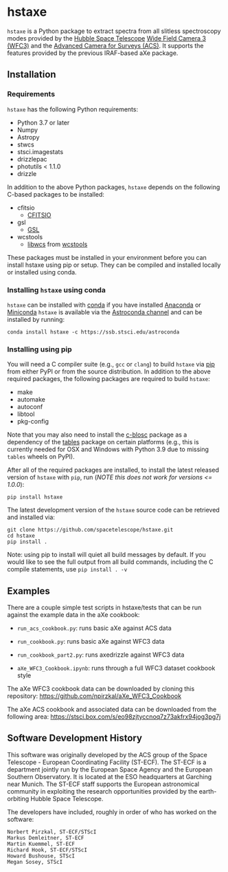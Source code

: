 # hstaxe

`hstaxe` is a Python package to extract spectra from all
slitless spectroscopy modes provided by the [Hubble Space
Telescope](https://www.stsci.edu/hst) [Wide Field Camera
3 (WFC3)](https://www.stsci.edu/hst/instrumentation/wfc3)
and the [Advanced Camera for Surveys
(ACS)](https://www.stsci.edu/hst/instrumentation/acs). It supports the
features provided by the previous IRAF-based aXe package.


## Installation

### Requirements

`hstaxe` has the following Python requirements:

  * Python 3.7 or later
  * Numpy
  * Astropy
  * stwcs
  * stsci.imagestats
  * drizzlepac
  * photutils < 1.1.0
  * drizzle

In addition to the above Python packages, `hstaxe` depends on the
following C-based packages to be installed:

  * cfitsio
      * [CFITSIO](https://heasarc.gsfc.nasa.gov/lheasoft/fitsio/fitsio.html)
  * gsl
      * [GSL](https://www.gnu.org/software/gsl/)
  * wcstools
      * [libwcs](http://tdc-www.harvard.edu/software/wcstools/subroutines/libwcs.wcs.html) from [wcstools](http://tdc-www.harvard.edu/wcstools/)

These packages must be installed in your environment before you can install hstaxe using pip or setup. They can be compiled and installed locally or installed using conda.


### Installing `hstaxe` using conda

`hstaxe` can be installed with
[conda](https://docs.conda.io/en/latest/) if you have installed
[Anaconda](https://www.anaconda.com/products/individual) or
[Miniconda](https://docs.conda.io/en/latest/miniconda.html)
`hstaxe` is available via the [Astroconda
channel](https://astroconda.readthedocs.io/en/latest) and can be
installed by running:

    conda install hstaxe -c https://ssb.stsci.edu/astroconda


### Installing using pip

You will need a C compiler suite (e.g., ``gcc`` or ``clang``) to build
`hstaxe` via [pip](https://pip.pypa.io/en/latest/) from either PyPI
or from the source distribution. In addition to the above required
packages, the following packages are required to build `hstaxe`:

  * make
  * automake
  * autoconf
  * libtool
  * pkg-config

Note that you may also need to install the
[c-blosc](https://github.com/Blosc/c-blosc) package as a dependency
of the [tables](https://pypi.org/project/tables/) package on certain
platforms (e.g., this is currently needed for OSX and Windows with
Python 3.9 due to missing `tables` wheels on PyPI).

After all of the required packages are installed, to install the latest
released version of `hstaxe` with `pip`, run (*NOTE this does not work
for versions <= 1.0.0*):

    pip install hstaxe

The latest development version of the `hstaxe` source code can be
retrieved and installed via:

    git clone https://github.com/spacetelescope/hstaxe.git
    cd hstaxe
    pip install .

Note: using pip to install will quiet all build messages by default. If you would like
to see the full output from all build commands, including the C compile statements, use `pip install . -v`


## Examples

There are a couple simple test scripts in hstaxe/tests that can be run
against the example data in the aXe cookbook:

  * `run_acs_cookbook.py`: runs basic aXe against ACS data

  * `run_cookbook.py`: runs basic aXe against WFC3 data

  * `run_cookbook_part2.py`: runs axedrizzle against WFC3 data

  * `aXe_WFC3_Cookbook.ipynb`: runs through a full WFC3 dataset cookbook style

The aXe WFC3 cookbook data can be downloaded by cloning this repository:
https://github.com/npirzkal/aXe_WFC3_Cookbook

The aXe ACS cookbook and associated data can be downloaded from the
following area: https://stsci.box.com/s/eo98zjtyccnoq7z73akfrx94jog3pg7j


## Software Development History

This software was originally developed by the ACS group of the Space
Telescope - European Coordinating Facility (ST-ECF). The ST-ECF is a
department jointly run by the European Space Agency and the European
Southern Observatory. It is located at the ESO headquarters at Garching
near Munich. The ST-ECF staff supports the European astronomical
community in exploiting the research opportunities provided by the
earth-orbiting Hubble Space Telescope.

The developers have included, roughly in order of who has worked on the
software:

    Norbert Pirzkal, ST-ECF/STScI
    Markus Demleitner, ST-ECF
    Martin Kuemmel, ST-ECF
    Richard Hook, ST-ECF/STScI
    Howard Bushouse, STScI
    Megan Sosey, STScI
